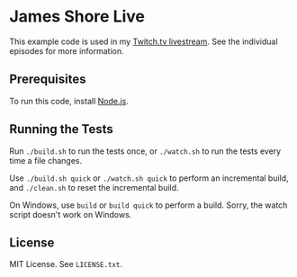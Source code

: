 James Shore Live
================

This example code is used in my [Twitch.tv livestream](https://www.twitch.tv/jamesshorelive). See the individual episodes for more information.


Prerequisites
-------------

To run this code, install [Node.js](http://nodejs.org).


Running the Tests
-----------------

Run `./build.sh` to run the tests once, or `./watch.sh` to run the tests every time a file changes.

Use `./build.sh quick` or `./watch.sh quick` to perform an incremental build, and `./clean.sh` to reset the incremental build.

On Windows, use `build` or `build quick` to perform a build. Sorry, the watch script doesn't work on Windows.


License
-------

MIT License. See `LICENSE.txt`.